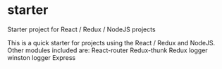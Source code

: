# starter
Starter project for React / Redux / NodeJS projects

This is a quick starter for projects using the React / Redux and NodeJS.
Other modules included are:
React-router
Redux-thunk
Redux logger
winston logger
Express
